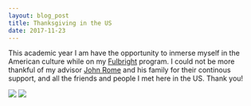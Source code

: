 ```yaml
---
layout: blog_post
title: Thanksgiving in the US
date: 2017-11-23
---
```


This academic year I am have the opportunity to inmerse myself in the American culture while on my [Fulbright][fulbright] program. I could not be more thankful of my advisor [John Rome](https://uto.asu.edu/about/john-rome) and his family for their continous support, and all the friends and people I met here in the US. Thank you!

<img class="post-image-bottom" src="{{ site.baseurl }}/images/thanksgiving.jpg" />

<img class="post-image-bottom" src="{{ site.baseurl }}/images/thanksgiving_halloween.jpg" />

[fulbright]: http://www.fulbright.ie/